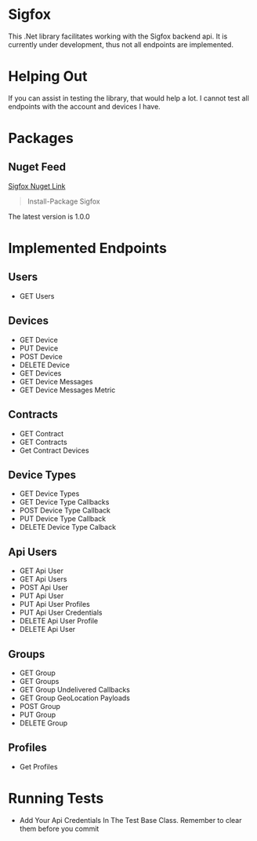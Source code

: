 # Sigfox

This .Net library facilitates working with the Sigfox backend api.
It is currently under development, thus not all endpoints are implemented.

# Helping Out

If you can assist in testing the library, that would help a lot.
I cannot test all endpoints with the account and devices I have.

# Packages

## Nuget Feed

[ Sigfox Nuget Link](https://www.nuget.org/packages/Sigfox/)

> Install-Package Sigfox

The latest version is 1.0.0

# Implemented Endpoints

## Users

* GET Users

## Devices

* GET Device
* PUT Device
* POST Device
* DELETE Device
* GET Devices
* GET Device Messages
* GET Device Messages Metric

## Contracts

* GET Contract
* GET Contracts
* Get Contract Devices


## Device Types

* GET Device Types
* GET Device Type Callbacks
* POST Device Type Callback
* PUT Device Type Callback
* DELETE Device Type Calback

## Api Users

* GET Api User
* GET Api Users
* POST Api User
* PUT Api User
* PUT Api User Profiles
* PUT Api User Credentials
* DELETE Api User Profile
* DELETE Api User

## Groups

* GET Group
* GET Groups
* GET Group Undelivered Callbacks
* GET Group GeoLocation Payloads
* POST Group
* PUT Group
* DELETE Group

## Profiles

* Get Profiles

# Running Tests

* Add Your Api Credentials In The Test Base Class.
Remember to clear them before you commit
